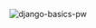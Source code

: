 ![django-basics-pw](https://github.com/user-attachments/assets/d17ddb19-a467-49b7-86d3-ae61b6f51bde)

